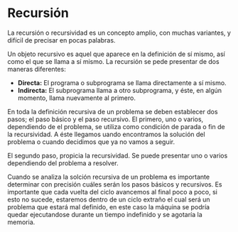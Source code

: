 # Recursión



La recursión o recursividad es un concepto amplio, con muchas variantes, y difícil de precisar en pocas palabras.

Un objeto recursivo es aquel que aparece en la definición de sí mismo, así como el que se llama a sí mismo. La recursión se pede presentar de dos maneras diferentes:

- **Directa:** El programa o subprograma se llama directamente a sí mismo.
- **Indirecta:** El subprograma llama a otro subprograma, y éste, en algún momento, llama nuevamente al primero.

En toda la definición recursiva de un problema se deben establecer dos pasos; el paso básico y el paso recursivo. El primero, uno o varios, dependiendo de el problema, se utiliza como condición de parada o fin de la recursividad. A éste llegamos uando encontramos la solución del problema o cuando decidimos que ya no vamos a seguir. 

El segundo paso, propicia la recursividad. Se puede presentar uno o varios dependiendo del problema a resolver.

Cuando se analiza la solción recursiva de un problema es importante determinar con precisión cuáles serán los pasos básicos y recursivos. Es importante que cada vuelta del ciclo avancemos al final poco a poco, si esto no sucede, estaremos dentro de un ciclo extraño el cual será un problema que estará mal definido, en este caso la máquina se podría quedar ejecutandose durante un tiempo indefinido y se agotaría la memoria.





